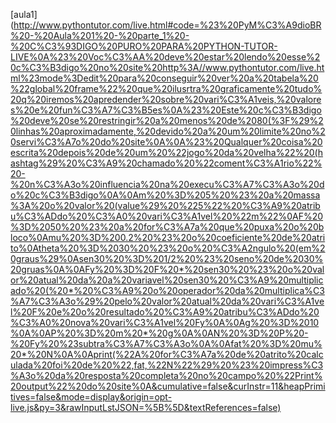 [aula1](http://www.pythontutor.com/live.html#code=%23%20PyM%C3%A9dioBR%20-%20Aula%201%20-%20parte_1%20-%20C%C3%93DIGO%20PURO%20PARA%20PYTHON-TUTOR-LIVE%0A%23%20Voc%C3%AA%20deve%20estar%20lendo%20esse%20c%C3%B3digo%20no%20site%20http%3A//www.pythontutor.com/live.html%23mode%3Dedit%20para%20conseguir%20ver%20a%20tabela%20%22global%20frame%22%20que%20ilusrtra%20graficamente%20tudo%20q%20iremos%20apredender%20sobre%20vari%C3%A1veis,%20valores%20e%20fun%C3%A7%C3%B5es%0A%23%20Este%20c%C3%B3digo%20deve%20se%20restringir%20a%20menos%20de%2080(%3F%29%20linhas%20aproximadamente,%20devido%20a%20um%20limite%20no%20servi%C3%A7o%20do%20site%0A%0A%23%20Qualquer%20coisa%20escrita%20depois%20de%20um%20%22jogo%20da%20velha%22%20(hashtag%29%20%C3%A9%20chamado%20%22coment%C3%A1rio%22%20-%20n%C3%A3o%20influencia%20na%20execu%C3%A7%C3%A3o%20do%20c%C3%B3digo%0A%0Am%20%3D%205%20%23%20a%20massa%3A%20o%20valor%20(value%29%20%225%22%20%C3%A9%20atribu%C3%ADdo%20%C3%A0%20vari%C3%A1vel%20%22m%22%0AF%20%3D%2050%20%23%20a%20for%C3%A7a%20que%20puxa%20o%20bloco%0Amu%20%3D%200.2%20%23%20o%20coeficiente%20de%20atrito%0Atheta%20%3D%2030%20%23%20o%20%C3%A2ngulo%20(em%20graus%29%0Asen30%20%3D%201/2%20%23%20seno%20de%2030%20gruas%0A%0AFy%20%3D%20F%20*%20sen30%20%23%20o%20valor%20atual%20da%20a%20variavel%20sen30%20%C3%A9%20multiplicado%20(%20*%20%C3%A9%20o%20operador%20da%20multiplica%C3%A7%C3%A3o%29%20pelo%20valor%20atual%20da%20vari%C3%A1vel%20F%20e%20o%20resultado%20%C3%A9%20atribu%C3%ADdo%20%C3%A0%20nova%20vari%C3%A1vel%20Fy%0A%0Ag%20%3D%2010%0A%0AP%20%3D%20m%20*%20g%0A%0AN%20%3D%20P%20-%20Fy%20%23subtra%C3%A7%C3%A3o%0A%0Afat%20%3D%20mu%20*%20N%0A%0Aprint(%22A%20for%C3%A7a%20de%20atrito%20calculada%20foi%20de%20%22,fat,%22N%22%29%20%23%20impress%C3%A3o%20da%20resposta%20completa%20no%20campo%20%22Print%20output%22%20do%20site%0A&cumulative=false&curInstr=11&heapPrimitives=false&mode=display&origin=opt-live.js&py=3&rawInputLstJSON=%5B%5D&textReferences=false)
